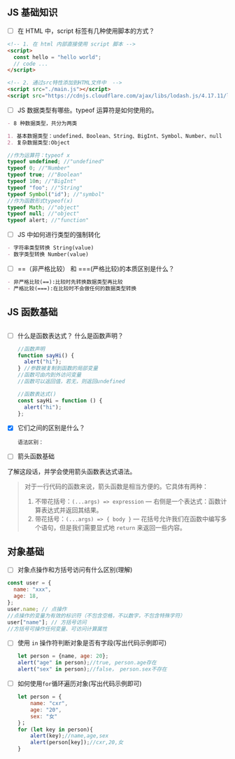## JS 基础知识

- [ ] 在 HTML 中，script 标签有几种使用脚本的方式？

```html
<!-- 1. 在 html 内部直接使用 script 脚本 -->
<script>
  const hello = "hello world";
  // code ...
</script>

<!-- 2. 通过src特性添加到HTML文件中  -->
<script src="./main.js"></script>
<script src="https://cdnjs.cloudflare.com/ajax/libs/lodash.js/4.17.11/lodash.js"></script>
```

- [ ] JS 数据类型有哪些。typeof 运算符是如何使用的。

```markdown
- 8 种数据类型，共分为两类

1. 基本数据类型：undefined、Boolean、String、BigInt、Symbol、Number、null
2. 复杂数据类型:Object
```

```js
//作为运算符：typeof x
typeof undefined; //"undefined"
typeof 0; //"Number"
typeof true; //"Boolean"
typeof 10n; //"BigInt"
typeof "foo"; //"String"
typeof Symbol("id"); //"symbol"
//作为函数形式typeof(x)
typeof Math; //"object"
typeof null; //"object"
typeof alert; //"function"
```

- [ ] JS 中如何进行类型的强制转化

```markdown
- 字符串类型转换 String(value)
- 数字类型转换 Number(value)
```

- [ ] ==（非严格比较） 和 ===(严格比较)的本质区别是什么？

```markdown
- 非严格比较(==):比较时先转换数据类型再比较
- 严格比较(===):在比较时不会做任何的数据类型转换
```

## JS 函数基础

##

- [ ] 什么是函数表达式？ 什么是函数声明？

  ```js
  //函数声明
  function sayHi() {
    alert("hi");
  } //参数被复制到函数的局部变量
  //函数可由内到外访问变量
  //函数可以返回值，若无，则返回undefined
  ```

  ```js
  //函数表达式()
  const sayHi = function () {
    alert("hi");
  };
  ```

- [x] 它们之间的区别是什么？

  ```
  语法区别：

  ```

- [ ] 箭头函数基础

了解这段话，并学会使用箭头函数表达式语法。

> 对于一行代码的函数来说，箭头函数是相当方便的。它具体有两种：
>
> 1. 不带花括号：`(...args) => expression` — 右侧是一个表达式：函数计算表达式并返回其结果。
> 2. 带花括号：`(...args) => { body }` — 花括号允许我们在函数中编写多个语句，但是我们需要显式地 `return` 来返回一些内容。

## 对象基础

- [ ] 对象点操作和方括号访问有什么区别(理解)

```js
const user = {
  name: "xxx",
  age: 18,
};
user.name; // 点操作
//点操作的变量为有效的标识符（不包含空格，不以数字，不包含特殊字符）
user["name"]; // 方括号访问
//方括号可操作任何变量、可访问计算属性
```

- [ ] 使用 `in` 操作符判断对象是否有字段(写出代码示例即可)

  ```js
  let person = {name, age: 20};
  alert("age" in person);//true, person.age存在
  alert("sex" in person);//false， person.sex不存在
  ```

  

- [ ] 如何使用`for`循环遍历对象(写出代码示例即可)

  ```js
  let person = {
      name: "cxr",
      age: "20",
      sex: "女"
  }；
  for (let key in person){
      alert(key);//name,age,sex
      alert(person[key]);//cxr,20,女
  }
  ```

  

